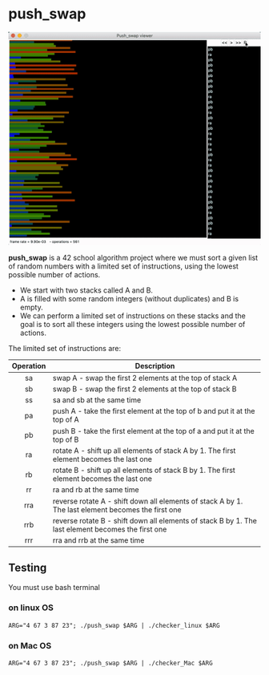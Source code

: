 # push_swap

![my implementation](https://github.com/tema-skakun/push_swap/blob/master/push_swap.gif)

**push_swap** is a 42 school algorithm project where we must sort a given list of random numbers with a limited set of instructions, using the lowest possible number of actions.

   - We start with two stacks called A and B.
   - A is filled with some random integers (without duplicates) and B is empty.
   - We can perform a limited set of instructions on these stacks and the goal is to sort all these integers using the lowest possible number of actions.

The limited set of instructions are:

| Operation|Description|
|:-------------:|-------------|
| sa | swap A - swap the first 2 elements at the top of stack A |
| sb | swap B - swap the first 2 elements at the top of stack B |
| ss | sa and sb at the same time |
| pa  | push A - take the first element at the top of b and put it at the top of A  |
|  pb |  push B - take the first element at the top of a and put it at the top of B |
|  ra |  rotate A - shift up all elements of stack A by 1. The first element becomes the last one |
|  rb |  rotate B - shift up all elements of stack B by 1. The first element becomes the last one |
|  rr |  ra and rb at the same time |
|  rra | reverse rotate A - shift down all elements of stack A by 1. The last element becomes the first one  |
| rrb  |  reverse rotate B - shift down all elements of stack B by 1. The last element becomes the first one |
|  rrr |  rra and rrb at the same time |


## Testing
You must use bash terminal

### on linux OS
```
ARG="4 67 3 87 23"; ./push_swap $ARG | ./checker_linux $ARG
```
### on Mac OS
```
ARG="4 67 3 87 23"; ./push_swap $ARG | ./checker_Mac $ARG
```
